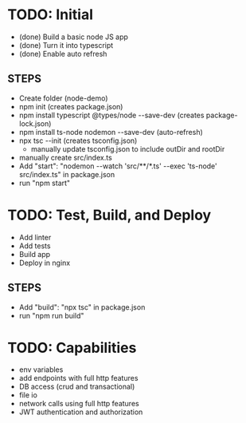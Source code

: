 # TODO: Initial
- (done) Build a basic node JS app
- (done) Turn it into typescript
- (done) Enable auto refresh

## STEPS
- Create folder (node-demo)
- npm init (creates package.json)
- npm install typescript @types/node --save-dev (creates package-lock.json)
- npm install ts-node nodemon --save-dev (auto-refresh)
- npx tsc --init (creates tsconfig.json)
    - manually update tsconfig.json to include outDir and rootDir
- manually create src/index.ts
- Add "start": "nodemon --watch 'src/**/*.ts' --exec 'ts-node' src/index.ts" in package.json
- run "npm start"

# TODO: Test, Build, and Deploy
- Add linter
- Add tests
- Build app
- Deploy in nginx

## STEPS
- Add "build": "npx tsc" in package.json
- run "npm run build"

# TODO: Capabilities
- env variables
- add endpoints with full http features
- DB access (crud and transactional)
- file io
- network calls using full http features
- JWT authentication and authorization
